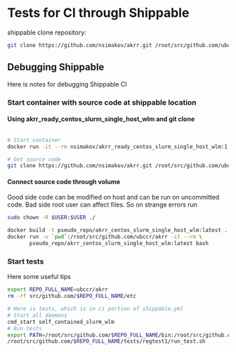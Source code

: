 # Tests for CI through Shippable

shippable clone repository:
```bash
git clone https://github.com/nsimakov/akrr.git /root/src/github.com/ubccr/akrr
```

## Debugging Shippable

Here is notes for debugging Shippable CI

### Start container with source code at shippable location
#### Using akrr_ready_centos_slurm_single_host_wlm and git clone

```bash

# Start container
docker run -it --rm nsimakov/akrr_ready_centos_slurm_single_host_wlm:1 bash

# Get source code
git clone https://github.com/nsimakov/akrr.git /root/src/github.com/ubccr/akrr
```

#### Connect source code through volume

Good side code can be modified on host and can be run on uncommitted code.
Bad side root user can affect files. So on strange errors run
 
```bash
sudo chown -R $USER:$USER ./
```



```bash
docker build -t pseudo_repo/akrr_centos_slurm_single_host_wlm:latest .
docker run -v `pwd`:/root/src/github.com/ubccr/akrr -it --rm \
       pseudo_repo/akrr_centos_slurm_single_host_wlm:latest bash
```

### Start tests

Here some useful tips
```bash
export REPO_FULL_NAME=ubccr/akrr
rm -rf src/github.com/$REPO_FULL_NAME/etc

# Here is tests, which is in ci portion of shippable.yml
# Start all daemons
cmd_start self_contained_slurm_wlm
# Run tests
export PATH=/root/src/github.com/$REPO_FULL_NAME/bin:/root/src/github.com/$REPO_FULL_NAME/tests/bin:$PATH
/root/src/github.com/$REPO_FULL_NAME/tests/regtest1/run_test.sh

```
